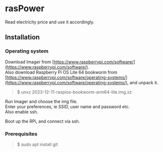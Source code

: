# rasPower

Read electricity price and use it accordingly.

## Installation

### Operating system

Download Imager from [https://www.raspberrypi.com/software/](https://www.raspberrypi.com/software/).  
Also download Raspberry Pi OS Lite 64 bookworm from [https://www.raspberrypi.com/software/operating-systems/](https://www.raspberrypi.com/software/operating-systems/), and unpack it.

>$ unxz 2023-12-11-raspios-bookworm-arm64-lite.img.xz  

Run Imager and choose the img file.  
Enter your preferences, ie SSID, user name and password etc.  
Also enable ssh.  

Boot up the RPi, and connect via ssh.  

### Prerequisites

>$ sudo apt install git  
